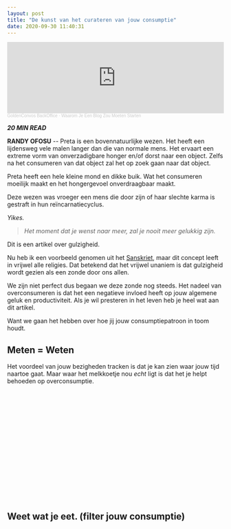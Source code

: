 ```yaml
---
layout: post
title: "De kunst van het curateren van jouw consumptie"
date: 2020-09-30 11:40:31
---
```


<head>
    <script type="text/javascript">
        <!-- Off Day Pie Chart -->
        google.charts.setOnLoadCallback(drawOffDayChart);
        function drawOffDayChart() {
            var data = google.visualization.arrayToDataTable([
            ['Task', 'Hours per Day'],
            ['Work',     5],
            ['Eat',      7],
            ['Commute',  2],
            ['Watch TV', 2],
            ['Sleep',    7]
            ]);
            var options = {
            title: 'Mijn luie dag',
            pieHole: 0.4,
            };
            var chart = new google.visualization.PieChart(document.getElementById('mijn_luie_dag_chart'));
            chart.draw(data, options);
        }
                <!-- Mijn Project Dag Pie Chart -->
        google.charts.setOnLoadCallBack(drawMijnProjectDagChart);
        function drawMijnProjectDagChart() {
                var queryString = encodeURIComponent('');
                var data = google.visualization.Query('https://docs.google.com/spreadsheets/d/e/2PACX-1vRR9MxTqq67vxc9N6LEvW_G7QGkqoMlNC5V8xOrU6OvUK5qKQmaIwps_otT0_d0CEvMiqSyf9vuk6Ea/pubhtml?gid=414107059&single=true' + queryString);
                query.send(handleQueryResponse);
                var options = {
                    title: 'Mijn productievere dag',
                    pieHole: 0.4,
                };
            function handleQueryReponse(response) {
                var data = response.getDataTable();
                var chart = new google.visualization.PieChart(document.getElementById('mijn_project_dag_chart'));
                chart.draw(data, options);
            }
        }
    </script>

</head>

<iframe width="100%" height="166" scrolling="no" frameborder="no" allow="autoplay" src="https://w.soundcloud.com/player/?url=https%3A//api.soundcloud.com/tracks/883731430&color=%23daa520&auto_play=false&hide_related=false&show_comments=true&show_user=true&show_reposts=false&show_teaser=true"></iframe><div style="font-size: 10px; color: #cccccc;line-break: anywhere;word-break: normal;overflow: hidden;white-space: nowrap;text-overflow: ellipsis; font-family: Interstate,Lucida Grande,Lucida Sans Unicode,Lucida Sans,Garuda,Verdana,Tahoma,sans-serif;font-weight: 100;"><a href="https://soundcloud.com/goldenconvos" title="GoldenConvos BackOffice" target="_blank" style="color: #cccccc; text-decoration: none;">GoldenConvos BackOffice</a> · <a href="https://soundcloud.com/goldenconvos/waarom-je-een-blog-zou-moeten-starten" title="Waarom Je Een Blog Zou Moeten Starten" target="_blank" style="color: #cccccc; text-decoration: none;">Waarom Je Een Blog Zou Moeten Starten</a></div>

<i class="fa fa-clock-o" aria-hidden="true" style="fontsize:20px"> **20 MIN READ**</i>

**RANDY OFOSU** -- Preta is een bovennatuurlijke wezen. Het heeft een lijdensweg vele malen langer dan die van normale mens. Het ervaart een extreme vorm van onverzadigbare honger en/of dorst naar een object. Zelfs na het consumeren van dat object zal het op zoek gaan naar dat object. 

Preta heeft een hele kleine mond en dikke buik. Wat het consumeren moeilijk maakt en het hongergevoel onverdraagbaar maakt.

Deze wezen was vroeger een mens die door zijn of haar slechte karma is gestraft in hun reïncarnatiecyclus. 

*Yikes.*

> *Het moment dat je wenst naar meer, zal je nooit meer gelukkig zijn.*

Dit is een artikel over gulzigheid.

Nu heb ik een voorbeeld genomen uit het <a href="https://nl.wikipedia.org/wiki/Peta_(geest)" alt="Wikipagina: Preta de Hongerige Geest." title="Wikipagina: Preta de Hongerige Geest.">Sanskriet</a>, maar dit concept leeft in vrijwel alle religies. Dat betekend dat het vrijwel unaniem is dat gulzigheid wordt gezien als een zonde door ons allen.

We zijn niet perfect dus begaan we deze zonde nog steeds. Het nadeel van overconsumeren is dat het een negatieve invloed heeft op jouw algemene geluk en productiviteit. Als je wil presteren in het leven heb je heel wat aan dit artikel.  

Want we gaan het hebben over hoe jij jouw consumptiepatroon in toom houdt. 

## Meten = Weten
Het voordeel van jouw bezigheden tracken is dat je kan zien waar jouw tijd naartoe gaat. Maar waar het melkkoetje nou *echt* ligt is dat het je helpt behoeden op overconsumptie.

<div id="mijn_luie_dag_chart" style="width: 700px; height: 250px;"></div>
<!-- <div id="mijn_project_dag_chart" style="width: 700px; height: 250px;"></div> -->

## Weet wat je eet. (filter jouw consumptie)

